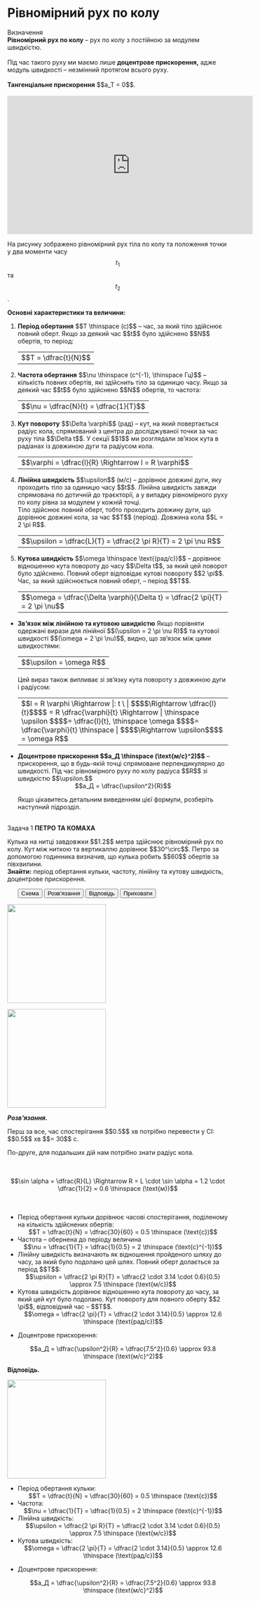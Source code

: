 #  Рiвномiрний рух по колу

<div class="eoz-wrap">
<span class="eoz">Визначення</span>
<div class="eoz-text">
<b>Рiвномiрний рух по колу</b> – рух по колу з постiйною за модулем швидкiстю.
<br>
<br>
Під час такого руху ми маємо лише <b>доцентрове прискорення,</b> адже модуль швидкостi – незмiнний протягом всього руху.
<br>
<br>
<b>Тангенцiальне прискорення</b> $$a_T = 0$$.
</div>
</div>

<br>
<div class="space"><div class="fluidMedia">
<iframe width="560" height="315" src="https://www.youtube.com/embed/8VVSbvaZkn4" frameborder="0" allowfullscreen></iframe>
</div> </div>

На рисунку зображено рiвномiрний рух тiла по колу та положення точки у два моменти часу $$t_1$$ та $$t_2$$.

<p class="p3"><b><span class="p1">Основнi характеристики та величини:</span></b></p>
<ol>
<li><div class="space"><b>Перiод обертання</b> $$T \thinspace (c)$$ – час, за який тiло здiйснює повний оберт. Якщо за деякий час $$t$$ було здiйснено $$N$$ обертiв, то перiод:</div>
<div class="space"><div class="centered-table-wrapper">
<table class="centered-table">
<tr class="eq">
<td class="eq">
<p1>$$T = \dfrac{t}{N}$$</p1>
</td>
</tr>
</table> </div> </div> </li>
<li><div class="space"><b>Частота обертання</b> $$\nu \thinspace (c^{-1}, \thinspace Гц)$$ – кiлькiсть повних обертiв, якi здiйснить тiло за одиницю часу. Якщо за деякий час $$t$$ було здiйснено $$N$$ обертiв, то частота:</div>
<div class="space"><div class="centered-table-wrapper">
<table class="centered-table">
<tr class="eq">
<td class="eq">
<p1>$$\nu = \dfrac{N}{t} = \dfrac{1}{T}$$</p1>
</td>
</tr>
</table> </div> </div> </li>
<li><div class="space"><b>Кут повороту</b> $$\Delta \varphi$$ (рад) – кут, на який повертається радiус кола, спрямований з центра до дослiджуваної точки за час руху тiла $$\Delta t$$. У секцiї $$1$$ ми розглядали зв’язок кута в радiанах із довжиною дуги та радiусом кола.</div>

<div class="space"><div class="centered-table-wrapper">
<table class="centered-table">
<tr class="eq">
<td class="eq">
<p1>$$\varphi = \dfrac{l}{R} \Rightarrow l = R \varphi$$</p1>
</td>
</tr>
</table> </div> </div>
</li>
<li><div class="space"><b>Лiнiйна швидкiсть</b> $$\upsilon$$ (м/с) – дорiвнює довжинi дуги, яку проходить тiло за одиницю часу $$t$$. Лiнiйна швидкiсть завжди спрямована по дотичнiй до траєкторiї, а у випадку рiвномiрного руху по колу рiвна за модулем у кожнiй точцi.
<br>
Тiло здiйснює повний оберт, тобто проходить довжину дуги, що дорiвнює довжинi кола, за час $$T$$ (перiод). Довжина кола $$L = 2 \pi R$$.</div>
<div class="space"><div class="centered-table-wrapper">
<table class="centered-table">
<tr class="eq">
<td class="eq">
<p1>$$\upsilon = \dfrac{L}{T} = \dfrac{2 \pi R}{T} = 2 \pi \nu R$$</p1>
</td>
</tr>
</table> </div> </div>
</li>
<li><div class="space"><b>Кутова швидкiсть</b> $$\omega \thinspace \text{(рад/с)}$$ – дорiвнює вiдношенню кута повороту до часу $$\Delta t$$, за який цей поворот було здiйснено. Повний оберт вiдповiдає кутові повороту $$2 \pi$$. Час, за який здiйснюється повний оберт, – перiод $$T$$.</div>
<div class="space"><div class="centered-table-wrapper">
<table class="centered-table">
<tr class="eq">
<td class="eq">
<p1>$$\omega = \dfrac{\Delta \varphi}{\Delta t} = \dfrac{2 \pi}{T} = 2 \pi \nu$$</p1>
</td>
</tr>
</table> </div> </div>
</li>
</ol>
<ul>
<li><div class="space"><b>Зв’язок мiж лiнiйною та кутовою швидкiстю</b> Якщо порiвняти одержані вирази для лiнiйної $$(\upsilon = 2 \pi \nu R)$$ та кутової швидкості $$(\omega = 2 \pi \nu)$$, видно, що зв’язок мiж цими швидкостями:</div>

<div class="space"><div class="centered-table-wrapper">
<table class="centered-table">
<tr class="eq">
<td class="eq">
<p1>$$\upsilon = \omega R$$</p1>
</td>
</tr>
</table> </div> </div>

<div class="space">Цей вираз також випливає зі зв’язку кута повороту з довжиною дуги i радiусом:</div>
<div class="space"><div class="centered-table-wrapper">
<table class="centered-table">
<tr class="eq">
<td class="eq">
<p1>$$l = R \varphi \Rightarrow |: t \ | $$$$\Rightarrow \dfrac{l}{t}$$$$ = R \dfrac{\varphi}{t} \Rightarrow | \thinspace \upsilon $$$$= \dfrac{l}{t}, \thinspace \omega $$$$= \dfrac{\varphi}{t} \thinspace | $$$$\Rightarrow \upsilon$$$$ = \omega R$$</p1>
</td>
</tr>
</table> </div> </div>
</li>
</ul>
<ul><li><div class="space"><b>Доцентрове прискорення $$a_Д \thinspace (\text{м/c}^2)$$</b> – прискорення, що в будь-якiй точцi спрямоване перпендикулярно до швидкостi. Під час рівномірного руху по колу радiуса $$R$$ зi швидкiстю $$\upsilon.$$</div>
<div class="space" align="center">$$a_Д = \dfrac{\upsilon^2}{R}$$</div>

Якщо цiкавитесь детальним виведенням цiєї формули, розберiть наступний пiдрозділ.</li>
</ul>
<br>

<div class="space">
<div class="task-wrap">
<span class="task">Задача 1</span> <b>ПЕТРО ТА КОМАХА</b>
<div class="task-text">
<p>Кулька на нитці завдовжки $$1.2$$ метра здiйснює рiвномiрний рух по колу. Кут мiж ниткою та вертикаллю дорiвнює $$30^\circ$$. Петро за допомогою годинника визначив, що кулька робить $$60$$ обертiв за пiвхвилини.<br><b>Знайти:</b> перiод обертання кульки, частоту, лiнiйну та кутову швидкiсть, доцентрове прискорення.</p>
<p>
<ul class="nav-tab" id="mytab">
<button class="btn" data-target="#plot" data-toggle="pill">Схема</button>
<button class="btn" data-target="#decision" data-toggle="pill">Розв’язання</button>
<button class="btn" data-target="#answer" data-toggle="pill">Вiдповiдь</button>
<button class="btn" data-target="#hide" data-toggle="pill">Приховати</button>
</ul>
<div id="mytab" class="tab-content">
  <div class="tab-pane" id="plot">
<p><img class="image" width="225"  src="https://rawgit.com/chudaol/ed-era-book-physics/master/images/chapter_3/13.png"></p>
  </div>
  <div class="tab-pane" id="decision">
<p><img class="image" width="225"  src="https://rawgit.com/chudaol/ed-era-book-physics/master/images/chapter_3/13.png"></p>
<p><b><i>Розв’язання.</i> </b> </p>
<p>Перш за все, час спостерiгання $$0.5$$ хв потрiбно перевести у СI: $$0.5$$ хв $$= 30$$ с.</p>

<p>По-друге, для подальших дiй нам потрiбно знати радiус кола.</p>

<br>
<br>

<center>$$\sin \alpha = \dfrac{R}{L} \Rightarrow R = L \cdot \sin \alpha = 1.2 \cdot \dfrac{1}{2} = 0.6 \thinspace (\text{м})$$</center>

<br>
<br>

<ul>
<li>
Перiод обертання кульки дорiвнює часові спостерiгання, подiленому на кiлькiсть здiйснених обертiв:


<div class="space" align="center">$$T = \dfrac{t}{N} = \dfrac{30}{60} = 0.5 \thinspace (\text{c})$$</div>
</li>
<li>
Частота – обернена до перiоду величина


<div class="space" align="center">$$\nu = \dfrac{1}{T} = \dfrac{1}{0.5} = 2 \thinspace (\text{c}^{-1})$$</div>
</li>
<li>
Лiнiйну швидкiсть визначають як вiдношення пройденого шляху до часу, за який було подолано цей шлях. Повний оберт долається за перiод $$T$$:

</li>
<div class="space" align="center">$$\upsilon = \dfrac{2 \pi R}{T} = \dfrac{2 \cdot 3.14 \cdot 0.6}{0.5} \approx 7.5 \thinspace (\text{м/с})$$</div>
</li>
<li>
Кутова швидкiсть дорiвнює вiдношенню кута повороту до часу, за який цей кут було подолано. Кут повороту для повного оберту $$2 \pi$$, вiдповiдний час – $$T$$.


<div class="space" align="center">$$\omega = \dfrac{2 \pi}{T} = \dfrac{2 \cdot 3.14}{0.5} \approx 12.6 \thinspace (\text{рад/с})$$</div>
</li>
<li>

Доцентрове прискорення:
<div class="space" align="center">$$a_Д = \dfrac{\upsilon^2}{R} = \dfrac{7.5^2}{0.6} \approx 93.8 \thinspace (\text{м/с}^2)$$</div>
</li>
</ul>
  </div>
  <div class="tab-pane" id="answer"><p><b>Вiдповiдь.</b></p>
<p><img class="image" width="225"  src="https://rawgit.com/chudaol/ed-era-book-physics/master/images/chapter_3/13.png"></p>
<ul>
<li>
Перiод обертання кульки:


<div class="space" align="center">$$T = \dfrac{t}{N} = \dfrac{30}{60} = 0.5 \thinspace (\text{c})$$</div>
</li>
<li>
Частота:


<div class="space" align="center">$$\nu = \dfrac{1}{T} = \dfrac{1}{0.5} = 2 \thinspace (\text{c}^{-1})$$</div>
</li>
<li>
Лiнiйна швидкiсть:

</li>
<div class="space" align="center">$$\upsilon = \dfrac{2 \pi R}{T} = \dfrac{2 \cdot 3.14 \cdot 0.6}{0.5} \approx 7.5 \thinspace (\text{м/с})$$</div>
</li>
<li>
Кутова швидкiсть:


<div class="space" align="center">$$\omega = \dfrac{2 \pi}{T} = \dfrac{2 \cdot 3.14}{0.5} \approx 12.6 \thinspace (\text{рад/с})$$</div>
</li>
<li>

Доцентрове прискорення:
<div class="space" align="center">$$a_Д = \dfrac{\upsilon^2}{R} = \dfrac{7.5^2}{0.6} \approx 93.8 \thinspace (\text{м/с}^2)$$</div>
</li>
</ul>
  </div>
  <div class="tab-pane" id="hide"></div>
</div>
</p>
</div>
</div>
</div>
<div class="space"></div>

